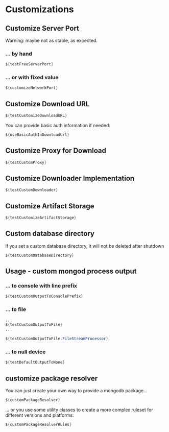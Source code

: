 # Customizations

## Customize Server Port

Warning: maybe not as stable, as expected.

### ... by hand
```java
${testFreeServerPort}
```

### ... or with fixed value
```java
${customizeNetworkPort}
```


## Customize Download URL

```java
${testCustomizeDownloadURL}
```
    
You can provide basic auth information if needed:

```java
${useBasicAuthInDownloadUrl}
``` 

## Customize Proxy for Download
```java
${testCustomProxy}
```

## Customize Downloader Implementation
```java
${testCustomDownloader}
```

## Customize Artifact Storage
```java
${testCustomizeArtifactStorage}
```

## Custom database directory

If you set a custom database directory, it will not be deleted after shutdown
```java
${testCustomDatabaseDirectory}
```

## Usage - custom mongod process output

### ... to console with line prefix
```java
${testCustomOutputToConsolePrefix}
```

### ... to file
```java
...
${testCustomOutputToFile}
...
```

```java
${testCustomOutputToFile.FileStreamProcessor}
```

### ... to null device
```java
${testDefaultOutputToNone}
```

## customize package resolver
                                      
You can just create your own way to provide a mongodb package...

```java
${customPackageResolver}
```

... or you use some utility classes to create a more complex ruleset for different versions and platforms:

```java
${customPackageResolverRules}
```
